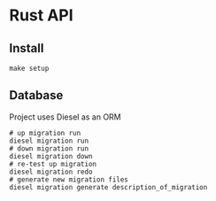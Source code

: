 # Rust API


## Install

```shell
make setup
```

## Database

Project uses Diesel as an ORM 

```shell
# up migration run
diesel migration run
# down migration run
diesel migration down
# re-test up migration 
diesel migration redo
# generate new migration files
diesel migration generate description_of_migration
```